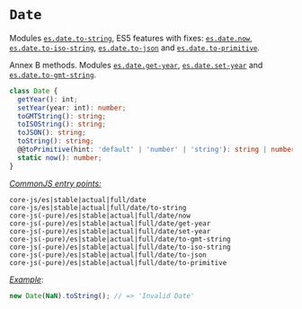 # `Date`
Modules [`es.date.to-string`](/packages/core-js/modules/es.date.to-string.js), ES5 features with fixes: [`es.date.now`](/packages/core-js/modules/es.date.now.js), [`es.date.to-iso-string`](/packages/core-js/modules/es.date.to-iso-string.js), [`es.date.to-json`](/packages/core-js/modules/es.date.to-json.js) and [`es.date.to-primitive`](/packages/core-js/modules/es.date.to-primitive.js).

Annex B methods. Modules [`es.date.get-year`](/packages/core-js/modules/es.date.get-year.js), [`es.date.set-year`](/packages/core-js/modules/es.date.set-year.js) and [`es.date.to-gmt-string`](/packages/core-js/modules/es.date.to-gmt-string.js).
```ts
class Date {
  getYear(): int;
  setYear(year: int): number;
  toGMTString(): string;
  toISOString(): string;
  toJSON(): string;
  toString(): string;
  @@toPrimitive(hint: 'default' | 'number' | 'string'): string | number;
  static now(): number;
}
```
[*CommonJS entry points:*](/docs/usage.md#commonjs-api)
```
core-js/es|stable|actual|full/date
core-js/es|stable|actual|full/date/to-string
core-js(-pure)/es|stable|actual|full/date/now
core-js(-pure)/es|stable|actual|full/date/get-year
core-js(-pure)/es|stable|actual|full/date/set-year
core-js(-pure)/es|stable|actual|full/date/to-gmt-string
core-js(-pure)/es|stable|actual|full/date/to-iso-string
core-js(-pure)/es|stable|actual|full/date/to-json
core-js(-pure)/es|stable|actual|full/date/to-primitive
```
[*Example*](https://goo.gl/haeHLR):
```js
new Date(NaN).toString(); // => 'Invalid Date'
```
